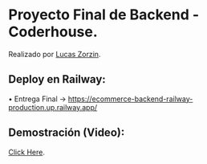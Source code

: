 # Proyecto Final de Backend - Coderhouse. 
Realizado por [Lucas Zorzin](https://github.com/LucasZorzin).

## Deploy en Railway:
• Entrega Final -> https://ecommerce-backend-railway-production.up.railway.app/


## Demostración (Video):
[Click Here](https://drive.google.com/file/d/1n9b1f9q5qhN7CDBN3cGnG3cxN0eo4aXq/view?usp=sharing).
